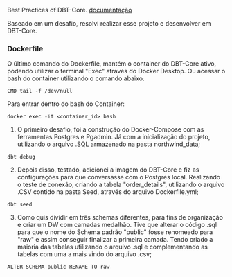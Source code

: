 Best Practices of DBT-Core.
<a href="https://docs.getdbt.com/best-practices/how-we-structure/2-staging">documentação</a>

Baseado em um desafio, resolvi realizar esse projeto e desenvolver em DBT-Core. 

### Dockerfile
O último comando do Dockerfile, mantém o container do DBT-Core ativo, podendo utilizar o terminal "Exec" através do Docker Desktop. Ou acessar o bash do container utilizando o comando abaixo.
``` Dockerfile: 
CMD tail -f /dev/null
```

Para entrar dentro do bash do Container: 
``` bash: 
docker exec -it <container_id> bash 
```

1) O primeiro desafio, foi a construção do Docker-Compose com as ferramentas Postgres e Pgadmin. Já com a inicialização do projeto, utilizando o arquivo .SQL armazenado na pasta northwind_data; 

``` bash: 
dbt debug
```

2) Depois disso, testado, adicionei a imagem do DBT-Core e fiz as configurações para que conversasse com o Postgres local. Realizando o teste de conexão, criando a tabela "order_details", utilizando o arquivo .CSV contido na pasta Seed, através do arquivo Dockerfile.yml; 

``` bash: 
dbt seed
```

3) Como quis dividir em três schemas diferentes, para fins de organização e criar um DW com camadas medalhão. Tive que alterar o código .sql para que o nome do Schema padrão "public" fosse renomeado para "raw" e assim conseguir finalizar a primeira camada. Tendo criado a maioria das tabelas utilizando o arquivo .sql e complementando as tabelas com uma a mais vindo do arquivo .csv;

``` sql: 
ALTER SCHEMA public RENAME TO raw
```
